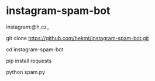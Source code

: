 # instagram-spam-bot
instagram:@h.cz_

git clone https://github.com/hekmt/instagram-spam-bot.git

cd instagram-spam-bot

pip install requests

python spam.py
